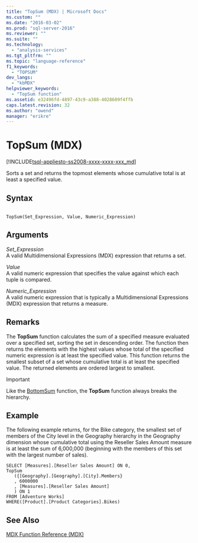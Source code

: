 ```yaml
---
title: "TopSum (MDX) | Microsoft Docs"
ms.custom: ""
ms.date: "2016-03-02"
ms.prod: "sql-server-2016"
ms.reviewer: ""
ms.suite: ""
ms.technology: 
  - "analysis-services"
ms.tgt_pltfrm: ""
ms.topic: "language-reference"
f1_keywords: 
  - "TOPSUM"
dev_langs: 
  - "kbMDX"
helpviewer_keywords: 
  - "TopSum function"
ms.assetid: e32496fd-4897-43c9-a388-4028609f4ffb
caps.latest.revision: 32
ms.author: "owend"
manager: "erikre"
---
```

# TopSum (MDX)
[!INCLUDE[tsql-appliesto-ss2008-xxxx-xxxx-xxx_md](../database-engine/configure/windows/includes/tsql-appliesto-ss2008-xxxx-xxxx-xxx-md.md)]

  Sorts a set and returns the topmost elements whose cumulative total is at least a specified value.  
  
## Syntax  
  
```  
  
TopSum(Set_Expression, Value, Numeric_Expression)   
```  
  
## Arguments  
 *Set_Expression*  
 A valid Multidimensional Expressions (MDX) expression that returns a set.  
  
 *Value*  
 A valid numeric expression that specifies the value against which each tuple is compared.  
  
 *Numeric_Expression*  
 A valid numeric expression that is typically a Multidimensional Expressions (MDX) expression that returns a measure.  
  
## Remarks  
 The **TopSum** function calculates the sum of a specified measure evaluated over a specified set, sorting the set in descending order. The function then returns the elements with the highest values whose total of the specified numeric expression is at least the specified value. This function returns the smallest subset of a set whose cumulative total is at least the specified value. The returned elements are ordered largest to smallest.  
  
> [!IMPORTANT]  
>  Like the [BottomSum](../mdx/bottomsum-mdx.md) function, the **TopSum** function always breaks the hierarchy.  
  
## Example  
 The following example returns, for the Bike category, the smallest set of members of the City level in the Geography hierarchy in the Geography dimension whose cumulative total using the Reseller Sales Amount measure is at least the sum of 6,000,000 (beginning with the members of this set with the largest number of sales).  
  
```  
SELECT [Measures].[Reseller Sales Amount] ON 0,  
TopSum  
   ({[Geography].[Geography].[City].Members}  
   , 6000000  
   , [Measures].[Reseller Sales Amount]  
   ) ON 1  
FROM [Adventure Works]  
WHERE([Product].[Product Categories].Bikes)  
```  
  
## See Also  
 [MDX Function Reference &#40;MDX&#41;](../mdx/mdx-function-reference-mdx.md)  
  
  
